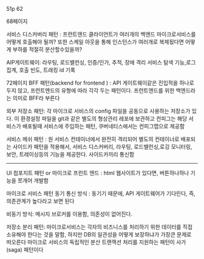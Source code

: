 51p 
62

68페이지

서비스 디스커버리 패턴 : 프런트엔드 클라이언트가 여러개의 백엔드 마이크로서비스를 어떻게 호출해야 될까? 또한 스케일 아웃을 통해 인스턴스가 여러개로 복제됬다면 어떻게 부하를 적절히 분산할수있을까?

AIP게이트웨이: 라우팅, 로드밸런싱, 인증/인가, 추적, 장애 격리 서비스 탐색 기능,로그 집계, 호출 빈도, 트래킹 id 기록

72페이지
BFF 패턴(backend for frontend ) : API 게이트웨이같은 진입적을 하나로 두지 않고, 프런트엔드의 유형에 따라 각각 두는 패턴이다.
프런트엔드를 위한 백엔드라는 의미로 BFF라 부른다


외부 저장소 패턴: 각 마이크로 서비스의 config 파일을 공동으로 사용하는 저장소가 있다. 이 환경설정 파일을 git과 같은 별도의 형상관리 레포에 보관하고 컨피그는 해당 서비스가 배포될때 서비스에 주입하는 패턴, 쿠버네티스에서는 컨피그맵으로 제공함

서비스 메쉬 패턴 : 원 서비스 컨테이너에서 완전히 격리되어 별도의 컨테이너로 배포되는 사이드카 패턴을 적용해서, 서비스 디스커버리, 라우팅, 로드밸런싱,로깅 모니터링, 보안, 트레이싱등의 기능을 제공한다. 사이드카끼리 통신함


---------------
UI 컴포지트 패턴 or 마이크로 프런트 엔드 : html 웹사이트가 있다면, 버튼하나하나 기능을 쪼개어 개발함

마이크로 서비스 패턴
동기 통신 방식 : 동기기 때문에, API 게이트웨어가 기다린다, 
 즉, 의존관계가 높다라고 보면 된다

비동기 방식: 메시지 브로커를 이용함, 의존성이 없어진다. 

저장소 분리 패턴:
마이크로서비스는 각자의 비즈니스를 처리하기 위한 데이터를 직접 소유해야 한다는 것을 말함, 하지만 DB의 일관성을 어떻게 보장하냐가 가장큰 문제로 떠오른다
마이크로 서비스의 독립적인 분산 트랜잭션 처리를 지원하는 패턴이 사가(saga) 패턴이다

